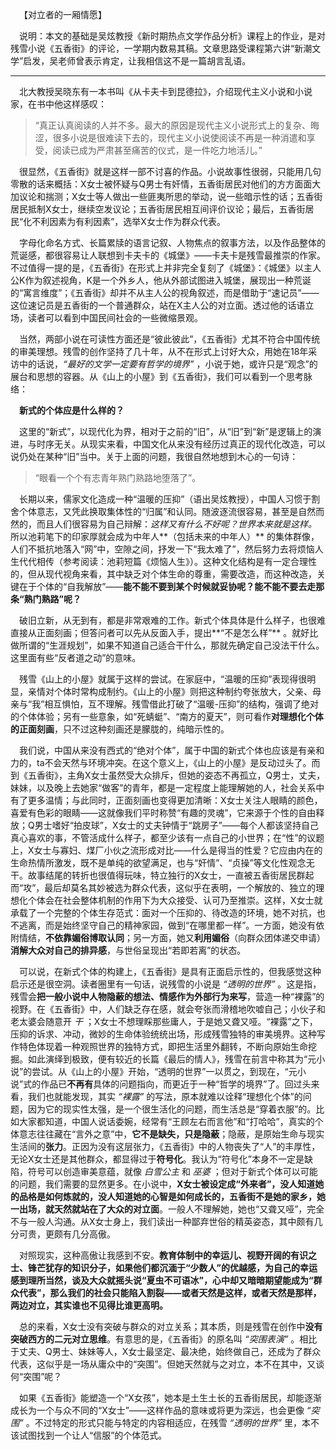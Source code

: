 ﻿&emsp;【对立者的一厢情愿】

&emsp;说明：本文的基础是吴炫教授《新时期热点文学作品分析》课程上的作业，是对残雪小说《五香街》的评论，一学期内数易其稿。文章思路受课程第六讲“新潮文学”启发，吴老师曾表示肯定，让我相信这不是一篇胡言乱语。


***








  &emsp;北大教授吴晓东有一本书叫《从卡夫卡到昆德拉》，介绍现代主义小说和小说家，在书中他这样感叹：
  >“真正认真阅读的人并不多。最大的原因是现代主义小说形式上的复杂、晦涩，很多小说是很难读下去的，现代主义小说使阅读不再是一种消遣和享受，阅读已成为严肃甚至痛苦的仪式，是一件吃力地活儿。”

  &emsp;很显然，《五香街》就是这样一部不讨喜的作品。小说故事性很弱，只能用几句零散的话来概括：X女士被怀疑与Q男士有奸情，五香街居民对他们的方方面面大加议论和揣测；X女士等人做出一些匪夷所思的举动，说一些暗示性的话；五香街居民抵制X女士，继续空发议论；五香街居民相互间评价议论；最后，五香街居民“化不利因素为有利因素”，选举X女士作为群众代表。

  &emsp;字母化命名方式、长篇累牍的语言记叙、人物焦点的叙事方法，以及作品整体的荒诞感，都很容易让人联想到卡夫卡的《城堡》——卡夫卡是残雪最推崇的作家。不过值得一提的是，《五香街》在形式上并非完全复刻了《城堡》：《城堡》以主人公K作为叙述视角，K是一个外乡人，他从外部试图进入城堡，展现出一种荒诞的“寓言维度”；《五香街》却并不从主人公的视角叙述，而是借助于“速记员”——这位速记员是五香街的一个普通群众，站在X主人公的对立面。透过他的话语立场，读者可以看到中国民间社会的一些微缩景观。

  &emsp;当然，两部小说在可读性方面还是“彼此彼此”，《五香街》尤其不符合中国传统的审美理想。残雪的创作坚持了几十年，从不在形式上讨好大众，用她在18年采访中的话说，*“最好的文学一定要有哲学的境界”* ，小说于她，或许只是“观念”的展台和思想的容器。从《山上的小屋》到《五香街》，我们可以看到一个思考脉络：

&emsp;**新式的个体应是什么样的？**

&emsp;这里的“新式”，以现代化为界，相对于之前的“旧”，从“旧”到“新”是逻辑上的演进，与时序无关。从现实来看，中国文化从来没有经历过真正的现代化改造，可以说仍处在某种“旧”当中。关于上面的问题，我很自然地想到木心的一句诗：

>“眼看一个个有志青年熟门熟路地堕落了”。

&emsp;长期以来，儒家文化造成一种“温暖的压抑”（语出吴炫教授），中国人习惯于割舍个体意志，又凭此换取集体性的“归属”和认同。随波逐流很容易，甚至是自然而然的，而且人们很容易为自己辩解：*这样又有什么不好呢？世界本来就是这样。* 所以池莉笔下的印家厚就会成为中年人**（包括未来的中年人）** 的集体群像，人们不抵抗地落入“网”中，空隙之间，抒发一下“我太难了”，然后努力去将烦恼人生代代相传（参考阅读：池莉短篇《烦恼人生》）。这种文化结构是有一定合理性的，但从现代视角来看，其中缺乏对个体生命的尊重，需要改造，而这种改造，关键在于个体的“自我解放”——**能不能不要到某个时候就妥协呢？能不能不要去走那条“熟门熟路”呢？**

  &emsp;破旧立新，从无到有，都是非常艰难的工作。新式个体具体是什么样子，也很难直接从正面刻画；但答问者可以先从反面入手，提出**“不是怎么样”** 。就好比做所谓的“生涯规划”，如果不知道自己适合干什么，那就先确定自己没法干什么。这里面有些“反者道之动”的意味。

  &emsp;残雪《山上的小屋》就属于这样的尝试。在家庭中，“温暖的压抑”表现得很明显，亲情对个体时常构成制约。《山上的小屋》则把这种制约夸张放大，父亲、母亲与“我”相互惧怕，互不理解。残雪借此打破了“温暖-压抑”的结构，强调了绝对的个体体验；另有一些意象，如“死蜻蜓”、“南方的夏天”，则可看作**对理想化个体的正面刻画**，只不过这种刻画还是朦胧的，纯暗示性的。

  &emsp;我们说，中国从来没有西式的“绝对个体”，属于中国的新式个体也应该是有亲和力的，ta不会天然与环境冲突。在这个意义上，《山上的小屋》是反动过头了。而到《五香街》，主角X女士虽然受大众排斥，但她的姿态不再孤立，Q男士，丈夫，妹妹，以及晚上去她家“做客”的青年，都是一定程度上能理解她的人，社会关系中有了更多温情；与此同时，正面刻画也变得更加清晰：X女士关注人眼睛的颜色，喜爱有色彩的眼睛——这就像我们平时称赞“有趣的灵魂”，它来源于个性的自由释放；Q男士嗜好“拍皮球”，X女士的丈夫钟情于“跳房子”——每个人都该坚持自己真心喜欢的事，不管活成什么样子，都至少该有一点自己的小世界；在“性”的议题上，X女士与寡妇、煤厂小伙之流形成对比——什么是得当的性爱？它应由内在的生命热情所激发，既不是单纯的欲望满足，也与“奸情”、“贞操”等文化性观念无干。故事结尾的转折也很值得玩味，特立独行的X女士，一直被五香街居民群起而“攻”，最后却莫名其妙被选为群众代表，这似乎在表明，一个解放的、独立的理想化个体会在社会整体机制的作用下为大众接受、认可乃至推崇。这样，X女士就承载了一个完整的个体生存范式：面对一个压抑的、待改造的环境，她不对抗，也不逃离，而是始终坚守自己的精神家园，做到“在哪里都一样”。一方面，她没有依附情结，**不依靠媚俗博取认同**；另一方面，她又**利用媚俗**（向群众团体递交申请）**消解大众对自己的排异感**，与世俗呈现出“若即若离”的状态。

  &emsp;可以说，在新式个体的构建上，《五香街》是具有正面启示性的，但我感觉这种启示还是很空洞。读者圈里有一句话，说残雪的小说是 *“透明的世界”* 。这是指，残雪会**把一般小说中人物隐蔽的想法、情感作为外部行为来写**，营造一种“裸露”的视野。在《五香街》中，人们缺乏存在感，就会夸张而滑稽地吹嘘自己；小伙子和老太婆会随意开 *干* ；X女士不想理睬那些庸人，于是她又聋又哑。“裸露”之下，压抑的诉求、冲动，微妙的生命体验统统出场，形成残雪独特的审美境界。这种写作特色体现着一种观照世界的独特方式，即把生活里外翻转，不断向原始生命挖掘。如此演绎到极致，便有较近的长篇《最后的情人》，残雪在前言中称其为“元小说”的尝试。从《山上的小屋》开始，“透明的世界”一以贯之，到现在，“元小说”式的作品已**不再有**具体的问题指向，而更近于一种“哲学的境界”了。回过头来看，我们也就能发现，其实 *“裸露”* 的写法，原本就难以诠释“理想化个体”的问题，因为它的现实性太强，是一个很生活化的问题，而生活总是“穿着衣服”的。比如大家都知道，中国人说话委婉，经常有“王顾左右而言他”和“打哈哈”，真实的个体意志往往藏在“言外之意”中，**它不是缺失，只是隐蔽**；隐蔽，是原始生命与现实生活间的**张力**。正因为没有这层张力，《五香街》中的人物丧失了“人”的丰厚性，无论X女士还是其他群众，都显得过于**符号化**。我认为“符号化”本身不一定是缺陷，符号可以创造审美意蕴，就像 *白雪公主* 和 *巫婆* ；但对于新式个体可以可能的问题，我们需要的显然更多。在小说中，**X女士被设定成“外来者”，没人知道她的品格是如何炼就的，没人知道她的心智是如何成长的，五香街不是她的家乡，她一出场，就天然就站在了大众的对立面**。一般人不理解她，她也“又聋又哑”，完全不与一般人沟通。从X女士身上，我们读出一种鄙弃世俗的精英姿态，其中颇有几分可贵，更颇有几分高傲。

  &emsp;对照现实，这种高傲让我感到不安。**教育体制中的幸运儿、视野开阔的有识之士、锋芒犹存的知识分子，如果他们都沉湎于“少数人”的优越感，为自己的幸运感到理所当然，谈及大众就摇头说“夏虫不可语冰”，心中却又暗暗期望能成为“群众代表”，那么我们的社会只能陷入割裂——或者天然是这样，或者天然是那样，两边对立，其实谁也不见得比谁更高明。**

  &emsp;总的来看，X女士没有突破与群众的对立关系；其本质，则是残雪在创作中**没有突破西方的二元对立思维**。有意思的是，《五香街》的原名叫 *“突围表演”* 。相比于丈夫、Q男士、妹妹等人，X女士最坚定、最决绝，始终做自己，还成为了群众代表，这似乎是一场从庸众中的“突围”。但她天然就与之对立，本不在其中，又谈何“突围”呢？

  &emsp;如果《五香街》能塑造一个“X女孩”，她本是土生土长的五香街居民，却能逐渐成长为一个与众不同的“X女士”——这样作品的意味或将更为深远，也会更像 *“突围”* 。不过特定的形式只能与特定的内容相适应，在残雪 *“透明的世界”* 里，本不该试图找到一个让人“信服”的个体范式。
